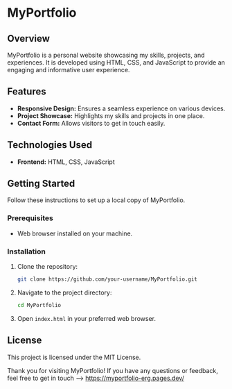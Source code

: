 # MyPortfolio

## Overview

MyPortfolio is a personal website showcasing my skills, projects, and experiences. It is developed using HTML, CSS, and JavaScript to provide an engaging and informative user experience.

## Features

- **Responsive Design:** Ensures a seamless experience on various devices.
- **Project Showcase:** Highlights my skills and projects in one place.
- **Contact Form:** Allows visitors to get in touch easily.

## Technologies Used

- **Frontend:** HTML, CSS, JavaScript

## Getting Started

Follow these instructions to set up a local copy of MyPortfolio.

### Prerequisites

- Web browser installed on your machine.

### Installation

1. Clone the repository:

    ```bash
    git clone https://github.com/your-username/MyPortfolio.git
    ```

2. Navigate to the project directory:

    ```bash
    cd MyPortfolio
    ```

3. Open `index.html` in your preferred web browser.

## License

This project is licensed under the MIT License.

Thank you for visiting MyPortfolio! If you have any questions or feedback, feel free to get in touch --> https://myportfolio-erg.pages.dev/
